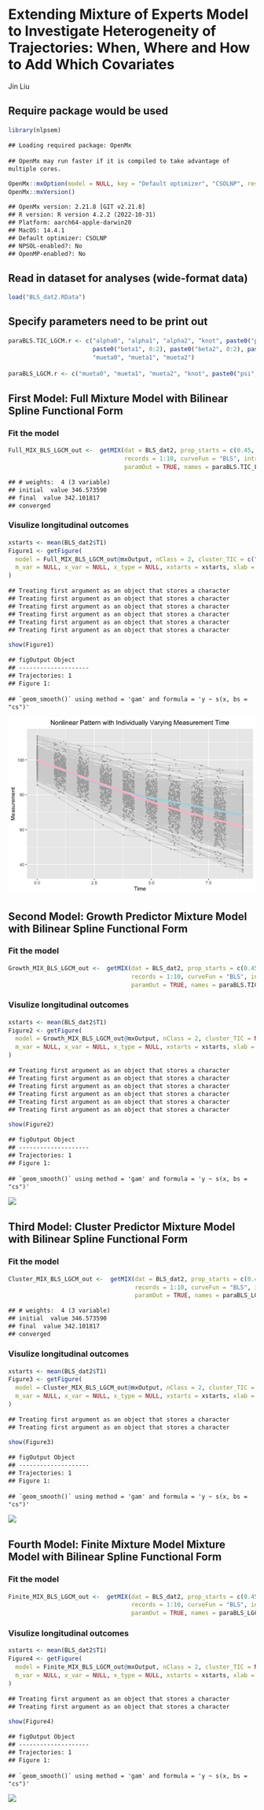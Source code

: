 Extending Mixture of Experts Model to Investigate Heterogeneity of
Trajectories: When, Where and How to Add Which Covariates
================
Jin Liu

## Require package would be used

``` r
library(nlpsem)
```

    ## Loading required package: OpenMx

    ## OpenMx may run faster if it is compiled to take advantage of multiple cores.

``` r
OpenMx::mxOption(model = NULL, key = "Default optimizer", "CSOLNP", reset = FALSE)
OpenMx::mxVersion()
```

    ## OpenMx version: 2.21.8 [GIT v2.21.8]
    ## R version: R version 4.2.2 (2022-10-31)
    ## Platform: aarch64-apple-darwin20 
    ## MacOS: 14.4.1
    ## Default optimizer: CSOLNP
    ## NPSOL-enabled?: No
    ## OpenMP-enabled?: No

## Read in dataset for analyses (wide-format data)

``` r
load("BLS_dat2.RData")
```

## Specify parameters need to be print out

``` r
paraBLS.TIC_LGCM.r <- c("alpha0", "alpha1", "alpha2", "knot", paste0("psi", c("00", "01", "02", "11", "12", "22")), "residuals",
                        paste0("beta1", 0:2), paste0("beta2", 0:2), paste0("mux", 1:2), paste0("phi", c("11", "12", "22")),
                        "mueta0", "mueta1", "mueta2")

paraBLS_LGCM.r <- c("mueta0", "mueta1", "mueta2", "knot", paste0("psi", c("00", "01", "02", "11", "12", "22")), "residuals")
```

## First Model: Full Mixture Model with Bilinear Spline Functional Form

### Fit the model

``` r
Full_MIX_BLS_LGCM_out <-  getMIX(dat = BLS_dat2, prop_starts = c(0.45, 0.55), sub_Model = "LGCM", cluster_TIC = c("gx1", "gx2"), y_var = "Y", t_var = "T",
                                 records = 1:10, curveFun = "BLS", intrinsic = FALSE, res_scale = list(0.3, 0.3), growth_TIC = c("ex1", "ex2"), 
                                 paramOut = TRUE, names = paraBLS.TIC_LGCM.r)
```

    ## # weights:  4 (3 variable)
    ## initial  value 346.573590 
    ## final  value 342.101817 
    ## converged

### Visulize longitudinal outcomes

``` r
xstarts <- mean(BLS_dat2$T1)
Figure1 <- getFigure(
  model = Full_MIX_BLS_LGCM_out@mxOutput, nClass = 2, cluster_TIC = c("gx1", "gx2"), sub_Model = "LGCM", y_var = "Y", curveFun = "BLS", t_var = "T", records = 1:10,
  m_var = NULL, x_var = NULL, x_type = NULL, xstarts = xstarts, xlab = "Time", outcome = "Outcome"
)
```

    ## Treating first argument as an object that stores a character
    ## Treating first argument as an object that stores a character
    ## Treating first argument as an object that stores a character
    ## Treating first argument as an object that stores a character
    ## Treating first argument as an object that stores a character
    ## Treating first argument as an object that stores a character

``` r
show(Figure1)
```

    ## figOutput Object
    ## --------------------
    ## Trajectories: 1 
    ## Figure 1:

    ## `geom_smooth()` using method = 'gam' and formula = 'y ~ s(x, bs = "cs")'

![](OpenMx_demo2_files/figure-gfm/unnamed-chunk-5-1.png)<!-- -->

## Second Model: Growth Predictor Mixture Model with Bilinear Spline Functional Form

### Fit the model

``` r
Growth_MIX_BLS_LGCM_out <-  getMIX(dat = BLS_dat2, prop_starts = c(0.45, 0.55), sub_Model = "LGCM", cluster_TIC = NULL, y_var = "Y", t_var = "T",
                                   records = 1:10, curveFun = "BLS", intrinsic = FALSE, res_scale = list(0.3, 0.3), growth_TIC = c("ex1", "ex2"), 
                                   paramOut = TRUE, names = paraBLS.TIC_LGCM.r)
```

### Visulize longitudinal outcomes

``` r
xstarts <- mean(BLS_dat2$T1)
Figure2 <- getFigure(
  model = Growth_MIX_BLS_LGCM_out@mxOutput, nClass = 2, cluster_TIC = NULL, sub_Model = "LGCM", y_var = "Y", curveFun = "BLS", t_var = "T", records = 1:10,
  m_var = NULL, x_var = NULL, x_type = NULL, xstarts = xstarts, xlab = "Time", outcome = "Outcome"
)
```

    ## Treating first argument as an object that stores a character
    ## Treating first argument as an object that stores a character
    ## Treating first argument as an object that stores a character
    ## Treating first argument as an object that stores a character
    ## Treating first argument as an object that stores a character
    ## Treating first argument as an object that stores a character

``` r
show(Figure2)
```

    ## figOutput Object
    ## --------------------
    ## Trajectories: 1 
    ## Figure 1:

    ## `geom_smooth()` using method = 'gam' and formula = 'y ~ s(x, bs = "cs")'

![](OpenMx_demo2_files/figure-gfm/unnamed-chunk-7-1.png)<!-- -->

## Third Model: Cluster Predictor Mixture Model with Bilinear Spline Functional Form

### Fit the model

``` r
Cluster_MIX_BLS_LGCM_out <-  getMIX(dat = BLS_dat2, prop_starts = c(0.45, 0.55), sub_Model = "LGCM", cluster_TIC = c("gx1", "gx2"), y_var = "Y", t_var = "T",
                                    records = 1:10, curveFun = "BLS", intrinsic = FALSE, res_scale = list(0.3, 0.3), growth_TIC = NULL, 
                                    paramOut = TRUE, names = paraBLS_LGCM.r)
```

    ## # weights:  4 (3 variable)
    ## initial  value 346.573590 
    ## final  value 342.101817 
    ## converged

### Visulize longitudinal outcomes

``` r
xstarts <- mean(BLS_dat2$T1)
Figure3 <- getFigure(
  model = Cluster_MIX_BLS_LGCM_out@mxOutput, nClass = 2, cluster_TIC = c("gx1", "gx2"), sub_Model = "LGCM", y_var = "Y", curveFun = "BLS", t_var = "T", records = 1:10,
  m_var = NULL, x_var = NULL, x_type = NULL, xstarts = xstarts, xlab = "Time", outcome = "Outcome"
)
```

    ## Treating first argument as an object that stores a character
    ## Treating first argument as an object that stores a character

``` r
show(Figure3)
```

    ## figOutput Object
    ## --------------------
    ## Trajectories: 1 
    ## Figure 1:

    ## `geom_smooth()` using method = 'gam' and formula = 'y ~ s(x, bs = "cs")'

![](OpenMx_demo2_files/figure-gfm/unnamed-chunk-9-1.png)<!-- -->

## Fourth Model: Finite Mixture Model Mixture Model with Bilinear Spline Functional Form

### Fit the model

``` r
Finite_MIX_BLS_LGCM_out <-  getMIX(dat = BLS_dat2, prop_starts = c(0.45, 0.55), sub_Model = "LGCM", cluster_TIC = NULL, y_var = "Y", t_var = "T",
                                   records = 1:10, curveFun = "BLS", intrinsic = FALSE, res_scale = list(0.3, 0.3), growth_TIC = NULL, 
                                   paramOut = TRUE, names = paraBLS_LGCM.r)
```

### Visulize longitudinal outcomes

``` r
xstarts <- mean(BLS_dat2$T1)
Figure4 <- getFigure(
  model = Finite_MIX_BLS_LGCM_out@mxOutput, nClass = 2, cluster_TIC = NULL, sub_Model = "LGCM", y_var = "Y", curveFun = "BLS", t_var = "T", records = 1:10,
  m_var = NULL, x_var = NULL, x_type = NULL, xstarts = xstarts, xlab = "Time", outcome = "Outcome"
)
```

    ## Treating first argument as an object that stores a character
    ## Treating first argument as an object that stores a character

``` r
show(Figure4)
```

    ## figOutput Object
    ## --------------------
    ## Trajectories: 1 
    ## Figure 1:

    ## `geom_smooth()` using method = 'gam' and formula = 'y ~ s(x, bs = "cs")'

![](OpenMx_demo2_files/figure-gfm/unnamed-chunk-11-1.png)<!-- -->
